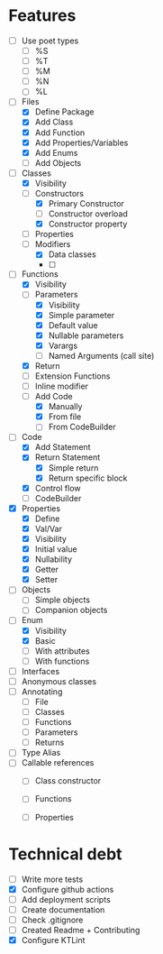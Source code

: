# Features

- [ ] Use poet types
    - [ ] %S
    - [ ] %T
    - [ ] %M
    - [ ] %N
    - [ ] %L
- [ ] Files
    - [X] Define Package
    - [X] Add Class
    - [X] Add Function
    - [X] Add Properties/Variables
    - [X] Add Enums
    - [ ] Add Objects
- [ ] Classes
    - [X] Visibility
    - [ ] Constructors
        - [X] Primary Constructor
        - [ ] Constructor overload
        - [X] Constructor property
    - [ ] Properties
    - [ ] Modifiers
        - [X] Data classes
        - [ ]
- [ ] Functions
    - [X] Visibility
    - [ ] Parameters
        - [X] Visibility
        - [X] Simple parameter
        - [X] Default value
        - [X] Nullable parameters
        - [X] Varargs
        - [ ] Named Arguments (call site)
    - [X] Return
    - [ ] Extension Functions
    - [ ] Inline modifier
    - [ ] Add Code
        - [X] Manually
        - [X] From file
        - [ ] From CodeBuilder
- [ ] Code
    - [X] Add Statement
    - [X] Return Statement
        - [X] Simple return
        - [X] Return specific block
    - [X] Control flow
    - [ ] CodeBuilder
- [X] Properties
    - [X] Define
    - [X] Val/Var
    - [X] Visibility
    - [X] Initial value
    - [X] Nullability
    - [X] Getter
    - [X] Setter
- [ ] Objects
    - [ ] Simple objects
    - [ ] Companion objects
- [ ] Enum
    - [X] Visibility
    - [X] Basic
    - [ ] With attributes
    - [ ] With functions
- [ ] Interfaces
- [ ] Anonymous classes
- [ ] Annotating
    - [ ] File
    - [ ] Classes
    - [ ] Functions
    - [ ] Parameters
    - [ ] Returns
- [ ] Type Alias
- [ ] Callable references
    - [ ] Class constructor
    - [ ] Functions
    - [ ] Properties
    
    
# Technical debt    
- [ ] Write more tests
- [X] Configure github actions
- [ ] Add deployment scripts
- [ ] Create documentation
- [ ] Check .gitignore
- [ ] Created Readme + Contributing
- [X] Configure KTLint